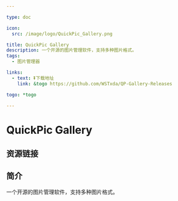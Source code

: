 ```yaml
---

type: doc

icon:
  src: /image/logo/QuickPic_Gallery.png

title: QuickPic Gallery
description: 一个开源的图片管理软件，支持多种图片格式。
tags:
  - 图片管理器

links:
  - text: ⏬下载地址
    link: &togo https://github.com/WSTxda/QP-Gallery-Releases

togo: *togo

---
```


<ShowLogo />

# QuickPic Gallery

<ShowTags />

<ShowBreadcrumb />

## 资源链接

<ShowLinks />

## 简介

一个开源的图片管理软件，支持多种图片格式。
